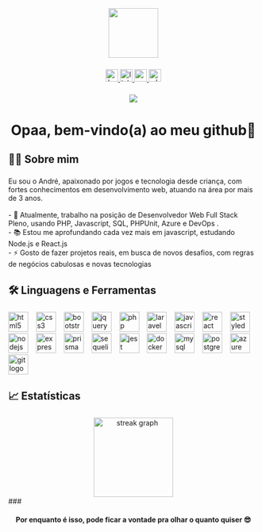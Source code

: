 <div align="center">
  <img height="100" src="https://media.giphy.com/media/RbDKaczqWovIugyJmW/giphy.gif"  />
</div>

###

<div align="center">
  <a href="https://my-website-andre-luis33.vercel.app/" target="_blank">
    <img src="https://img.shields.io/static/v1?message=WEBSITE&logo=ko-fi&label=&color=333&logoColor=white&labelColor=&style=for-the-badge" height="25" alt="ko-fi logo"  />
  </a>
  <a href="https://www.linkedin.com/in/andre-luis-dev/" target="_blank">
    <img src="https://img.shields.io/static/v1?message=LinkedIn&logo=linkedin&label=&color=0077B5&logoColor=white&labelColor=&style=for-the-badge" height="25" alt="linkedin logo"  />
  </a>
  <a href="mailto:andreluismoura22@gmail.com" target="_blank">
    <img src="https://img.shields.io/static/v1?message=Gmail&logo=gmail&label=&color=D14836&logoColor=white&labelColor=&style=for-the-badge" height="25" alt="gmail logo"  />
  </a>
  <a href="https://wa.me/5521974480796?text=Oi+Andr%C3%A9" target="_blank">
    <img src="https://img.shields.io/static/v1?message=Whatsapp&logo=whatsapp&label=&color=25D366&logoColor=white&labelColor=&style=for-the-badge" height="25" alt="whatsapp logo"  />
  </a>
</div>

###

<div align="center">
  <img src="https://visitor-badge.laobi.icu/badge?page_id=andre-luis33.andre-luis33&"  />
</div>

###

<h1 align="center">Opaa, bem-vindo(a) ao meu github👋</h1>

###

<h2 align="left">👩‍💻  Sobre mim</h2>

###

<p align="left">Eu sou o André, apaixonado por jogos e tecnologia desde criança, com fortes conhecimentos em desenvolvimento web, atuando na área por mais de 3 anos.<br><br>- 🔭 Atualmente, trabalho na posição de Desenvolvedor Web Full Stack Pleno, usando PHP, Javascript, SQL, PHPUnit, Azure e DevOps .<br>- 📚 Estou me aprofundando cada vez mais em javascript, estudando Node.js e React.js<br>- ⚡ Gosto de fazer projetos reais, em busca de novos desafios, com regras de negócios cabulosas e novas tecnologias</p>

###

<h2 align="left">🛠 Linguagens e Ferramentas</h2>

###

<div align="left">
  <img src="https://skillicons.dev/icons?i=html" height="40" alt="html5 logo"  />
  <img width="8" />
  <img src="https://skillicons.dev/icons?i=css" height="40" alt="css3 logo"  />
  <img width="8" />
  <img src="https://skillicons.dev/icons?i=bootstrap" height="40" alt="bootstrap logo"  />
  <img width="8" />
  <img src="https://skillicons.dev/icons?i=jquery" height="40" alt="jquery logo"  />
  <img width="8" />
  <img src="https://skillicons.dev/icons?i=php" height="40" alt="php logo"  />
  <img width="8" />
  <img src="https://skillicons.dev/icons?i=laravel" height="40" alt="laravel logo"  />
  <img width="8" />
  <img src="https://skillicons.dev/icons?i=js" height="40" alt="javascript logo"  />
  <img width="8" />
  <img src="https://skillicons.dev/icons?i=react" height="40" alt="react logo"  />
  <img width="8" />
  <img src="https://skillicons.dev/icons?i=styledcomponents" height="40" alt="styledcomponents logo"  />
  <img width="8" />
  <img src="https://skillicons.dev/icons?i=nodejs" height="40" alt="nodejs logo"  />
  <img width="8" />
  <img src="https://skillicons.dev/icons?i=express" height="40" alt="express logo"  />
  <img width="8" />
  <img src="https://skillicons.dev/icons?i=prisma" height="40" alt="prisma logo"  />
  <img width="8" />
  <img src="https://skillicons.dev/icons?i=sequelize" height="40" alt="sequelize logo"  />
  <img width="8" />
  <img src="https://skillicons.dev/icons?i=jest" height="40" alt="jest logo"  />
  <img width="8" />
  <img src="https://skillicons.dev/icons?i=docker" height="40" alt="docker logo"  />
  <img width="8" />
  <img src="https://skillicons.dev/icons?i=mysql" height="40" alt="mysql logo"  />
  <img width="8" />
  <img src="https://skillicons.dev/icons?i=postgres" height="40" alt="postgresql logo"  />
  <img width="8" />
  <img src="https://skillicons.dev/icons?i=azure" height="40" alt="azure logo"  />
  <img width="8" />
  <img src="https://skillicons.dev/icons?i=git" height="40" alt="git logo"  />
</div>

###

<h2 align="left">📈   Estatísticas</h2>

###

<div align="center">
<!--
  <img src="https://github-readme-stats.vercel.app/api/top-langs?username=andre-luis33&locale=pt-br&hide_title=false&layout=compact&card_width=320&langs_count=5&theme=radical&hide_border=false&order=2" height="160" alt="languages graph"  />
  -->
  <img src="https://streak-stats.demolab.com?user=andre-luis33&locale=pt-br&mode=weekly&theme=radical&hide_border=false&border_radius=5&order=3" height="160" alt="streak graph"  />
 </div>
###

<h4 align="center">Por enquanto é isso, pode ficar a vontade pra olhar o quanto quiser 😎</h4>

###
